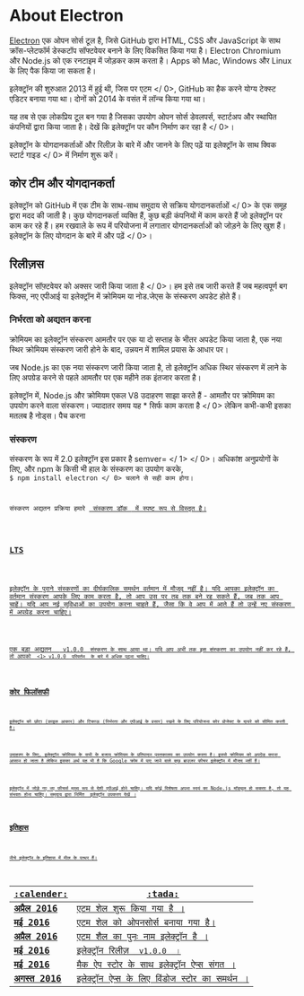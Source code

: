 # About Electron

[Electron](https://electronjs.org) एक ओपन सोर्स टूल है, जिसे GitHub द्वारा HTML, CSS और JavaScript के साथ क्रॉस-प्लेटफॉर्म डेस्कटॉप सॉफ्टवेयर बनाने के लिए विकसित किया गया है। Electron Chromium और Node.js को एक रनटाइम में जोड़कर काम करता है। Apps को Mac, Windows और Linux के लिए पैक किया जा सकता है।

इलेक्ट्रॉन की शुरुआत 2013 में हुई थी, जिस पर  एटम </ 0>, GitHub का हैक करने योग्य टेक्स्ट एडिटर बनाया गया था। दोनों को 2014 के वसंत में लॉन्च किया गया था।</p> 

यह तब से एक लोकप्रिय टूल बन गया है जिसका उपयोग ओपन सोर्स डेवलपर्स, स्टार्टअप और स्थापित कंपनियों द्वारा किया जाता है।  देखें कि इलेक्ट्रॉन पर कौन निर्माण कर रहा है </ 0>।</p> 

</a>इलेक्ट्रॉन के योगदानकर्ताओं और रिलीज़ के बारे में और जानने के लिए पढ़ें या इलेक्ट्रॉन के साथ  क्विक स्टार्ट गाइड </ 0> में निर्माण शुरू करें।</p> 

## कोर टीम और योगदानकर्ता

इलेक्ट्रॉन को GitHub में एक टीम के साथ-साथ समुदाय से  सक्रिय योगदानकर्ताओं </ 0> के एक समूह द्वारा मदद की जाती है। कुछ योगदानकर्ता व्यक्ति हैं, कुछ बड़ी कंपनियों में काम करते हैं जो इलेक्ट्रॉन पर काम कर रहे हैं। हम रखवाले के रूप में परियोजना में लगातार योगदानकर्ताओं को जोड़ने के लिए खुश हैं। इलेक्ट्रॉन के लिए योगदान  के बारे में और पढ़ें </ 0>।</p> 

## रिलीज़स

 इलेक्ट्रॉन सॉफ़्टवेयर को अक्सर जारी किया जाता है </ 0>। हम इसे तब जारी करते हैं जब महत्वपूर्ण बग फिक्स, नए एपीआई या इलेक्ट्रॉन में क्रोमियम या नोड.जेएस के संस्करण अपडेट होते हैं।</p> 

### निर्भरता को अद्यतन करना

क्रोमियम का इलेक्ट्रॉन संस्करण आमतौर पर एक या दो सप्ताह के भीतर अपडेट किया जाता है, एक नया स्थिर क्रोमियम संस्करण जारी होने के बाद, उन्नयन में शामिल प्रयास के आधार पर।

जब Node.js का एक नया संस्करण जारी किया जाता है, तो इलेक्ट्रॉन अधिक स्थिर संस्करण में लाने के लिए अपग्रेड करने से पहले आमतौर पर एक महीने तक इंतजार करता है।

इलेक्ट्रॉन में, Node.js और क्रोमियम एकल V8 उदाहरण साझा करते हैं - आमतौर पर क्रोमियम का उपयोग करने वाला संस्करण। ज्यादातर समय यह * सिर्फ काम करता है </ 0> लेकिन कभी-कभी इसका मतलब है नोड्स। पैच करना</p> 

### संस्करण

संस्करण के रूप में 2.0 इलेक्ट्रॉन  इस प्रकार है  semver= </ 1> </ 0>।
अधिकांश अनुप्रयोगों के लिए, और npm के किसी भी हाल के संस्करण का उपयोग करके, <code> $ npm install electron </ 0> चलाने से सही काम होगा।</p>

<p>संस्करण अद्यतन प्रक्रिया हमारे <a href="electron-versioning.md"> संस्करण डॉक </ 0> में स्पष्ट रूप से विस्तृत है।</p>

<h3>LTS</h3>

<p>इलेक्ट्रॉन के पुराने संस्करणों का दीर्घकालिक समर्थन वर्तमान में मौजूद नहीं है। यदि आपका इलेक्ट्रॉन का वर्तमान संस्करण आपके लिए काम करता है, तो आप उस पर तब तक बने रह सकते हैं, जब तक आप चाहें। यदि आप नई सुविधाओं का उपयोग करना चाहते हैं, जैसा कि वे आप में आते हैं तो उन्हें नए संस्करण में अपग्रेड करना चाहिए।</p>

<p>एक बड़ा अद्यतन  <code> v1.0.0 </ 0> संस्करण के साथ आया था। यदि आप अभी तक इस संस्करण का उपयोग नहीं कर रहे हैं, तो आपको <code> <1> v1.0.0 </ 1> परिवर्तन </ 0> के बारे में अधिक पढ़ना चाहिए।</p>

<h2>कोर फिलॉसफी</h2>

<p>इलेक्ट्रॉन को छोटा (फ़ाइल आकार) और टिकाऊ (निर्भरता और एपीआई के प्रसार) रखने के लिए परियोजना कोर प्रोजेक्ट के दायरे को सीमित करती है।</p>

<p>उदाहरण के लिए, इलेक्ट्रॉन क्रोमियम के सभी के बजाय क्रोमियम के प्रतिपादन पुस्तकालय का उपयोग करता है। इससे क्रोमियम को अपग्रेड करना आसान हो जाता है लेकिन इसका अर्थ यह भी है कि Google क्रोम में पाए जाने वाले कुछ ब्राउज़र फीचर इलेक्ट्रॉन में मौजूद नहीं हैं।</p>

<p>इलेक्ट्रॉन में जोड़े गए नए फीचर्स मुख्य रूप से देशी एपीआई होने चाहिए। यदि कोई विशेषता अपना स्वयं का Node.js मॉड्यूल हो सकता है, तो यह संभवतः होना चाहिए। समुदाय द्वारा निर्मित <a href="https://electronjs.org/community"> ​​इलेक्ट्रॉन उपकरण देखें </ 0>।</p>

<h2>इतिहास</h2>

<p>नीचे इलेक्ट्रॉन के इतिहास में मील के पत्थर हैं।</p>

<table>
<thead>
<tr>
  <th>:calender:</th>
  <th>:tada:</th>
</tr>
</thead>
<tbody>
<tr>
  <td><strong>अप्रैल 2016</strong></td>
  <td><a href="https://github.com/electron/electron/commit/6ef8875b1e93787fa9759f602e7880f28e8e6b45"> एटम शेल शुरू किया गया है </ 0>।</td>
</tr>
<tr>
  <td><strong>मई 2016</strong></td>
  <td><a href="https://blog.atom.io/2014/05/06/atom-is-now-open-source.html"> एटम शेल को ओपनसोर्स </ 0> बनाया गया है।</td>
</tr>
<tr>
  <td><strong>अप्रैल 2016</strong></td>
  <td><a href="https://github.com/electron/electron/pull/1389"> एटम शैल का पुनः नाम इलेक्ट्रॉन है </ 0>।</td>
</tr>
<tr>
  <td><strong>मई 2016</strong></td>
  <td><a href="https://electronjs.org/blog/electron-1-0"> इलेक्ट्रॉन रिलीज़ <code> v1.0.0 </ 1> </ 0>।</td>
</tr>
<tr>
  <td><strong>मई 2016</strong></td>
  <td>मैक ऐप स्टोर के साथ <a href="mac-app-store-submission-guide.md"> इलेक्ट्रॉन ऐप्स संगत </ 0>।</td>
</tr>
<tr>
  <td><strong>अगस्त 2016</strong></td>
  <td><a href="windows-store-guide.md"> इलेक्ट्रॉन ऐप्स के लिए विंडोज स्टोर का समर्थन </ 0>।</td>
</tr>
</tbody>
</table>